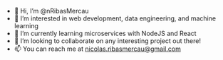 - 👋 Hi, I’m @nRibasMercau
- 👀 I’m interested in web development, data engineering, and machine learning 
- 🌱 I’m currently learning microservices with NodeJS and React
- 💞️ I’m looking to collaborate on any interesting project out there! 
- 📫 You can reach me at nicolas.ribasmercau@gmail.com

